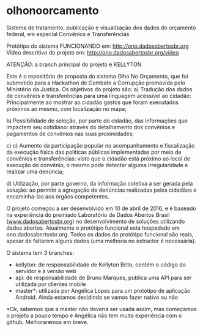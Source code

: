 # olhonoorcamento
Sistema de tratamento, publicação e visualização dos dados do orçamento federal, em especial Convênios e Transferências

Protótipo do sistema FUNCIONANDO em: http://ono.dadosabertosbr.org
Vídeo descritivo do projeto em: http://ono.dadosabertosbr.org/video

*ATENÇÃO*: a branch principal do projeto é KELLYTON

Este é o repositório de proposta do sistema Olho No Orçamento, que foi submetido para a Hackathon de Combate a Corrupção promovida pelo Ministério da Justiça. Os objetivos do projeto são:
a) Tradução dos dados de convênios e transferências para uma linguagem acessível ao cidadão: Principalmente ao mostrar ao cidadão gastos que foram executados próximos ao mesmo, com localização no mapa;

b) Possibilidade de seleção, por parte do cidadão, das informações que impactem seu cotidiano: através do detalhamento dos convênios e pagamentos de convênios nas suas proximidades;

c) c) Aumento da participação popular no acompanhamento e fiscalização da execução física das políticas públicas implementadas por meio de convênios e transferências: visto que o cidadão está próximo ao local de execução do convênio, o mesmo pode detectar alguma irregularidade e realizar uma denúncia;

d) Utilização, por parte governo, da informação coletiva a ser gerada pela solução: ao permitir a agregação de denúncias realizadas pelos cidadãos e encaminha-las aos órgãos competentes.

O projeto começou a ser desenvolvido em 10 de abril de 2016, e é baseado na experiência do premiado Laboratório de Dados Abertos Brasil (www.dadosabertosbr.org) no desenvolvimento de soluções utilizando dados abertos. Atualmente o protótipo funcional está hospedado em ono.dadosabertosbr.org. Todos os dados do protótipo funcional são reais, apesar de faltarem alguns dados (uma melhoria no extractor é necessária).

O sistema tem 3 branches:
- kellyton: de responsabilidade de Kellyton Brito, contém o código do servidor e a versão web
- api: de responsabilidade de Bruno Marques, publica uma API para ser utilizada por clientes mobile
- master*: utilizada por Angélica Lopes para um protótipo de aplicação Android. Ainda estamos decidindo se vamos fazer nativo ou não

*Ok, sabemos que a master não deveria ser usada assim, mas começamos o projeto a pouco tempo e Angélica não tem muita experiência com o github. Melhoraremos em breve.
